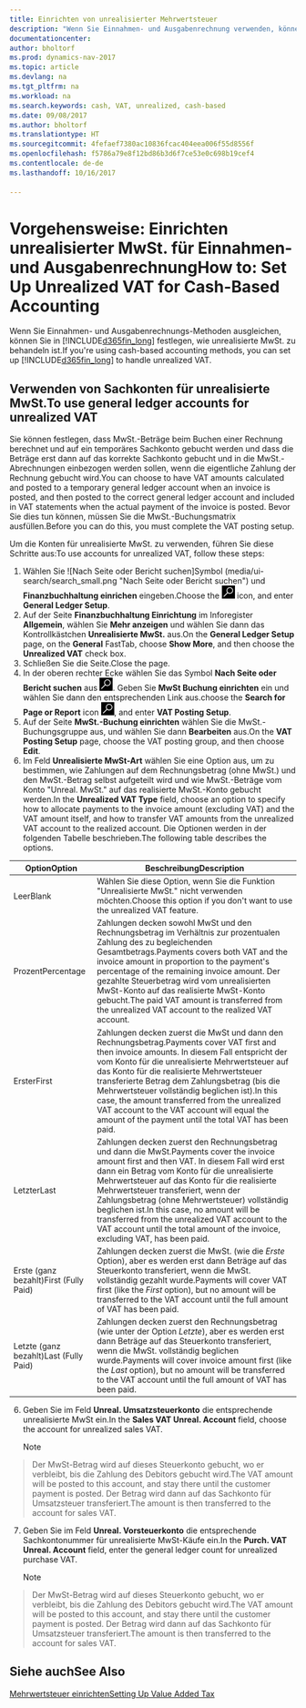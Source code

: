 ```yaml
---
title: Einrichten von unrealisierter Mehrwertsteuer
description: "Wenn Sie Einnahmen- und Ausgabenrechnung verwenden, können Sie angeben, wie Sie unrealisierte MwSt. für Verkäufe und Einkäufe behandeln möchten."
documentationcenter: 
author: bholtorf
ms.prod: dynamics-nav-2017
ms.topic: article
ms.devlang: na
ms.tgt_pltfrm: na
ms.workload: na
ms.search.keywords: cash, VAT, unrealized, cash-based
ms.date: 09/08/2017
ms.author: bholtorf
ms.translationtype: HT
ms.sourcegitcommit: 4fefaef7380ac10836fcac404eea006f55d8556f
ms.openlocfilehash: f5786a79e8f12bd86b3d6f7ce53e0c698b19cef4
ms.contentlocale: de-de
ms.lasthandoff: 10/16/2017

---
```


# <a name="how-to-set-up-unrealized-vat-for-cash-based-accounting"></a><span data-ttu-id="630d0-103">Vorgehensweise: Einrichten unrealisierter MwSt. für Einnahmen- und Ausgabenrechnung</span><span class="sxs-lookup"><span data-stu-id="630d0-103">How to: Set Up Unrealized VAT for Cash-Based Accounting</span></span>
<span data-ttu-id="630d0-104">Wenn Sie Einnahmen- und Ausgabenrechnungs-Methoden ausgleichen, können Sie in [!INCLUDE[d365fin_long](includes/d365fin_long_md.md)] festlegen, wie unrealisierte MwSt. zu behandeln ist.</span><span class="sxs-lookup"><span data-stu-id="630d0-104">If you're using cash-based accounting methods, you can set up [!INCLUDE[d365fin_long](includes/d365fin_long_md.md)] to handle unrealized VAT.</span></span>

## <a name="to-use-general-ledger-accounts-for-unrealized-vat"></a><span data-ttu-id="630d0-105">Verwenden von Sachkonten für unrealisierte MwSt.</span><span class="sxs-lookup"><span data-stu-id="630d0-105">To use general ledger accounts for unrealized VAT</span></span>
<span data-ttu-id="630d0-106">Sie können festlegen, dass MwSt.-Beträge beim Buchen einer Rechnung berechnet und auf ein temporäres Sachkonto gebucht werden und dass die Beträge erst dann auf das korrekte Sachkonto gebucht und in die MwSt.-Abrechnungen einbezogen werden sollen, wenn die eigentliche Zahlung der Rechnung gebucht wird.</span><span class="sxs-lookup"><span data-stu-id="630d0-106">You can choose to have VAT amounts calculated and posted to a temporary general ledger account when an invoice is posted, and then posted to the correct general ledger account and included in VAT statements when the actual payment of the invoice is posted.</span></span> <span data-ttu-id="630d0-107">Bevor Sie dies tun können, müssen Sie die MwSt.-Buchungsmatrix ausfüllen.</span><span class="sxs-lookup"><span data-stu-id="630d0-107">Before you can do this, you must complete the VAT posting setup.</span></span>

<span data-ttu-id="630d0-108">Um die Konten für unrealisierte MwSt. zu verwenden, führen Sie diese Schritte aus:</span><span class="sxs-lookup"><span data-stu-id="630d0-108">To use accounts for unrealized VAT, follow these steps:</span></span>
1. <span data-ttu-id="630d0-109">Wählen Sie ![Nach Seite oder Bericht suchen]Symbol (media/ui-search/search_small.png "Nach Seite oder Bericht suchen") und **Finanzbuchhaltung einrichen** eingeben.</span><span class="sxs-lookup"><span data-stu-id="630d0-109">Choose the ![Search for Page or Report](media/ui-search/search_small.png "Search for Page or Report icon") icon, and enter **General Ledger Setup**.</span></span> 
2. <span data-ttu-id="630d0-110">Auf der Seite **Finanzbuchhaltung Einrichtung** im Inforegister **Allgemein**, wählen Sie **Mehr anzeigen** und wählen Sie dann das Kontrollkästchen **Unrealisierte MwSt.** aus.</span><span class="sxs-lookup"><span data-stu-id="630d0-110">On the **General Ledger Setup** page, on the **General** FastTab, choose **Show More**, and then choose the **Unrealized VAT** check box.</span></span>
3. <span data-ttu-id="630d0-111">Schließen Sie die Seite.</span><span class="sxs-lookup"><span data-stu-id="630d0-111">Close the page.</span></span>
4. <span data-ttu-id="630d0-112">In der oberen rechter Ecke wählen Sie das Symbol **Nach Seite oder Bericht suchen** aus ![Nach Seite oder Bericht suchen](media/ui-search/search_small.png "Symbol nach Seite oder Bericht suchen"). Geben Sie **MwSt Buchung einrichten** ein und wählen Sie dann den entsprechenden Link aus.</span><span class="sxs-lookup"><span data-stu-id="630d0-112">choose the **Search for Page or Report** icon ![Search for Page or Report](media/ui-search/search_small.png "Search for Page or Report icon"), and enter **VAT Posting Setup**.</span></span> 
5. <span data-ttu-id="630d0-113">Auf der Seite **MwSt.-Buchung einrichten** wählen Sie die MwSt.-Buchungsgruppe aus, und wählen Sie dann **Bearbeiten** aus.</span><span class="sxs-lookup"><span data-stu-id="630d0-113">On the **VAT Posting Setup** page, choose the VAT posting group, and then choose **Edit**.</span></span> 
6. <span data-ttu-id="630d0-114">Im Feld **Unrealisierte MwSt-Art** wählen Sie eine Option aus, um zu bestimmen, wie Zahlungen auf dem Rechnungsbetrag (ohne MwSt.) und den MwSt.-Betrag selbst aufgeteilt wird und wie MwSt.-Beträge vom Konto "Unreal. MwSt." auf das realisierte MwSt.-Konto gebucht werden.</span><span class="sxs-lookup"><span data-stu-id="630d0-114">In the **Unrealized VAT Type** field, choose an option to specify how to allocate payments to the invoice amount (excluding VAT) and the VAT amount itself, and how to transfer VAT amounts from the unrealized VAT account to the realized account.</span></span> <span data-ttu-id="630d0-115">Die Optionen werden in der folgenden Tabelle beschrieben.</span><span class="sxs-lookup"><span data-stu-id="630d0-115">The following table describes the options.</span></span>

| <span data-ttu-id="630d0-116">Option</span><span class="sxs-lookup"><span data-stu-id="630d0-116">Option</span></span> | <span data-ttu-id="630d0-117">Beschreibung</span><span class="sxs-lookup"><span data-stu-id="630d0-117">Description</span></span> |
| --- | --- |
| <span data-ttu-id="630d0-118">Leer</span><span class="sxs-lookup"><span data-stu-id="630d0-118">Blank</span></span> | <span data-ttu-id="630d0-119">Wählen Sie diese Option, wenn Sie die Funktion "Unrealisierte MwSt." nicht verwenden möchten.</span><span class="sxs-lookup"><span data-stu-id="630d0-119">Choose this option if you don't want to use the unrealized VAT feature.</span></span> |
| <span data-ttu-id="630d0-120">Prozent</span><span class="sxs-lookup"><span data-stu-id="630d0-120">Percentage</span></span> | <span data-ttu-id="630d0-121">Zahlungen decken sowohl MwSt und den Rechnungsbetrag im Verhältnis zur prozentualen Zahlung des zu begleichenden Gesamtbetrags.</span><span class="sxs-lookup"><span data-stu-id="630d0-121">Payments covers both VAT and the invoice amount in proportion to the payment's percentage of the remaining invoice amount.</span></span> <span data-ttu-id="630d0-122">Der gezahlte Steuerbetrag wird vom unrealisierten MwSt-Konto auf das realisierte MwSt-Konto gebucht.</span><span class="sxs-lookup"><span data-stu-id="630d0-122">The paid VAT amount is transferred from the unrealized VAT account to the realized VAT account.</span></span> |
| <span data-ttu-id="630d0-123">Erster</span><span class="sxs-lookup"><span data-stu-id="630d0-123">First</span></span> | <span data-ttu-id="630d0-124">Zahlungen decken zuerst die MwSt und dann den Rechnungsbetrag.</span><span class="sxs-lookup"><span data-stu-id="630d0-124">Payments cover VAT first and then invoice amounts.</span></span> <span data-ttu-id="630d0-125">In diesem Fall entspricht der vom Konto für die unrealisierte Mehrwertsteuer auf das Konto für die realisierte Mehrwertsteuer transferierte Betrag dem Zahlungsbetrag (bis die Mehrwertsteuer vollständig beglichen ist).</span><span class="sxs-lookup"><span data-stu-id="630d0-125">In this case, the amount transferred from the unrealized VAT account to the VAT account will equal the amount of the payment until the total VAT has been paid.</span></span> |
| <span data-ttu-id="630d0-126">Letzter</span><span class="sxs-lookup"><span data-stu-id="630d0-126">Last</span></span> | <span data-ttu-id="630d0-127">Zahlungen decken zuerst den Rechnungsbetrag und dann die MwSt.</span><span class="sxs-lookup"><span data-stu-id="630d0-127">Payments cover the invoice amount first and then VAT.</span></span> <span data-ttu-id="630d0-128">In diesem Fall wird erst dann ein Betrag vom Konto für die unrealisierte Mehrwertsteuer auf das Konto für die realisierte Mehrwertsteuer transferiert, wenn der Zahlungsbetrag (ohne Mehrwertsteuer) vollständig beglichen ist.</span><span class="sxs-lookup"><span data-stu-id="630d0-128">In this case, no amount will be transferred from the unrealized VAT account to the VAT account until the total amount of the invoice, excluding VAT, has been paid.</span></span> |
| <span data-ttu-id="630d0-129">Erste (ganz bezahlt)</span><span class="sxs-lookup"><span data-stu-id="630d0-129">First (Fully Paid)</span></span> | <span data-ttu-id="630d0-130">Zahlungen decken zuerst die MwSt. (wie die _Erste_ Option), aber es werden erst dann Beträge auf das Steuerkonto transferiert, wenn die MwSt. vollständig gezahlt wurde.</span><span class="sxs-lookup"><span data-stu-id="630d0-130">Payments will cover VAT first (like the _First_ option), but no amount will be transferred to the VAT account until the full amount of VAT has been paid.</span></span> |
| <span data-ttu-id="630d0-131">Letzte (ganz bezahlt)</span><span class="sxs-lookup"><span data-stu-id="630d0-131">Last (Fully Paid)</span></span> | <span data-ttu-id="630d0-132">Zahlungen decken zuerst den Rechnungsbetrag (wie unter der Option _Letzte_), aber es werden erst dann Beträge auf das Steuerkonto transferiert, wenn die MwSt. vollständig beglichen wurde.</span><span class="sxs-lookup"><span data-stu-id="630d0-132">Payments will cover invoice amount first (like the _Last_ option), but no amount will be transferred to the VAT account until the full amount of VAT has been paid.</span></span> |

6. <span data-ttu-id="630d0-133">Geben Sie im Feld **Unreal. Umsatzsteuerkonto** die entsprechende unrealisierte MwSt ein.</span><span class="sxs-lookup"><span data-stu-id="630d0-133">In the **Sales VAT Unreal. Account** field, choose the account for unrealized sales VAT.</span></span>

    > [!NOTE]  
>   <span data-ttu-id="630d0-134">Der MwSt-Betrag wird auf dieses Steuerkonto gebucht, wo er verbleibt, bis die Zahlung des Debitors gebucht wird.</span><span class="sxs-lookup"><span data-stu-id="630d0-134">The VAT amount will be posted to this account, and stay there until the customer payment is posted.</span></span> <span data-ttu-id="630d0-135">Der Betrag wird dann auf das Sachkonto für Umsatzsteuer transferiert.</span><span class="sxs-lookup"><span data-stu-id="630d0-135">The amount is then transferred to the account for sales VAT.</span></span>
7. <span data-ttu-id="630d0-136">Geben Sie im Feld **Unreal. Vorsteuerkonto** die entsprechende Sachkontonummer für unrealisierte MwSt-Käufe ein.</span><span class="sxs-lookup"><span data-stu-id="630d0-136">In the **Purch. VAT Unreal. Account** field, enter the general ledger count for unrealized purchase VAT.</span></span>

    > [!NOTE]  
>   <span data-ttu-id="630d0-137">Der MwSt-Betrag wird auf dieses Steuerkonto gebucht, wo er verbleibt, bis die Zahlung des Debitors gebucht wird.</span><span class="sxs-lookup"><span data-stu-id="630d0-137">The VAT amount will be posted to this account, and stay there until the customer payment is posted.</span></span> <span data-ttu-id="630d0-138">Der Betrag wird dann auf das Sachkonto für Umsatzsteuer transferiert.</span><span class="sxs-lookup"><span data-stu-id="630d0-138">The amount is then transferred to the account for sales VAT.</span></span>

## <a name="see-also"></a><span data-ttu-id="630d0-139">Siehe auch</span><span class="sxs-lookup"><span data-stu-id="630d0-139">See Also</span></span>
[<span data-ttu-id="630d0-140">Mehrwertsteuer einrichten</span><span class="sxs-lookup"><span data-stu-id="630d0-140">Setting Up Value Added Tax</span></span>](finance-setup-vat.md)

